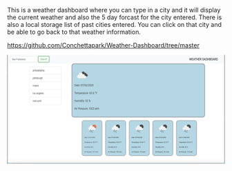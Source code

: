This is a weather dashboard where you can type in a city and it will display the current weather and also the 5 day forcast for the city entered. There is also a local storage list
of past cities entered. You can click on that city and be able to go back to that weather information.

https://github.com/Conchettapark/Weather-Dashboard/tree/master

![](weather.png)



